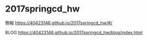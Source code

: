 # 2017springcd_hw

簡報 https://40423146.github.io/2017springcd_hw/#/

BLOG https://40423146.github.io/2017springcd_hw/blog/index.html

